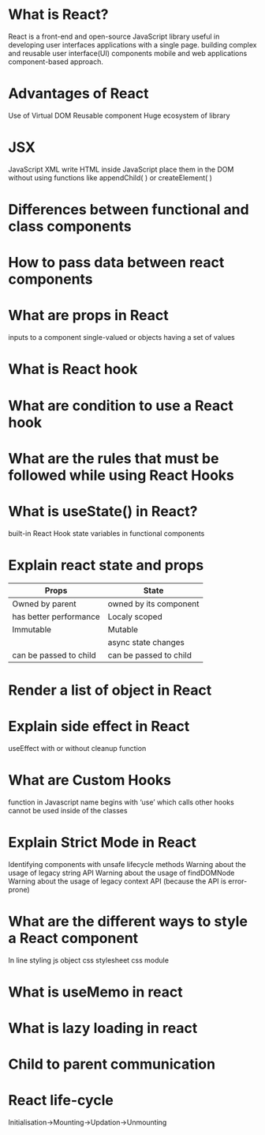 # What is React?
React is a front-end and open-source JavaScript library 
useful in developing user interfaces 
applications with a single page. 
building complex and reusable user interface(UI) components 
mobile and web applications
component-based approach.

# Advantages of React 
Use of Virtual DOM
Reusable component
Huge ecosystem of library

# JSX
JavaScript XML
write HTML inside JavaScript
place them in the DOM without using functions like appendChild( ) or createElement( )

# Differences between functional and class components

# How to pass data between react components

# What are props in React
inputs to a component
single-valued or objects having a set of values

# What is React hook


# What are condition to use a React hook


# What are the rules that must be followed while using React Hooks

# What is useState() in React?
built-in React Hook 
state variables in functional components

# Explain react state and props

| Props                  | State                  |
| ---------------------- | ---------------------- |
| Owned by parent        | owned by its component |
| has better performance | Localy scoped          |
| Immutable              | Mutable                |
|                        | async state changes    |
| can be passed to child | can be passed to child |

# Render a list of object in React






# Explain side effect in React
useEffect
with or without cleanup function

# What are Custom Hooks
function in Javascript
name begins with ‘use’
which calls other hooks
cannot be used inside of the classes

# Explain Strict Mode in React
Identifying components with unsafe lifecycle methods
Warning about the usage of legacy string API
Warning about the usage of findDOMNode
Warning about the usage of legacy context API (because the API is error-prone)

# What are the different ways to style a React component
In line styling
js object
css stylesheet
css module

# What is useMemo in react


# What is lazy loading in react


# Child to parent communication

# React life-cycle
Initialisation->Mounting->Updation->Unmounting